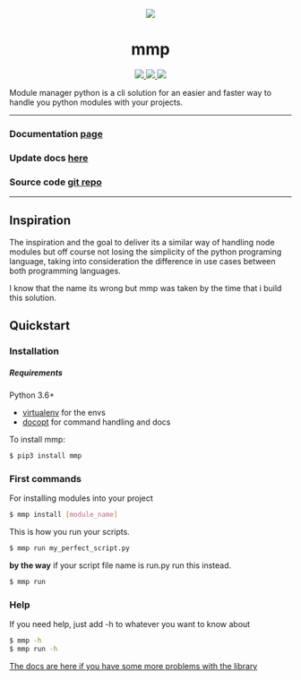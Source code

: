 <p align="center">
  <a href="https://mmp.alfonsocvu.me">
    <img src="https://mmp.alfonsocvu.me/owl.svg">
  </a>
  <p align="center">
    <h1 align="center">mmp</h1>
  </p>
  <p align=center>
    <a href="https://www.python.org/downloads/release/python-3">
      <img src="https://img.shields.io/badge/python-3-blue.svg">
    </a>
    <a href="https://github.com/alfonsocv12/mmp/actions/workflows/python-publish.yml">
      <img src="https://github.com/alfonsocv12/mmp/actions/workflows/python-publish.yml/badge.svg">
    </a>
    <a href="https://pypi.org/project/mmp/">
      <img src="https://img.shields.io/pypi/dm/mmp">
    </a>
  </p>
</p>


Module manager python  is a cli solution for an easier and faster way to handle you python modules
with your projects.

---

### Documentation [page](https://mmp.alfonsocvu.me)
### Update docs [here](https://github.com/alfonsocv12/mmpDocs)
### Source code [git repo](https://github.com/alfonsocv12/mmp)

---

## Inspiration

The inspiration and the goal to deliver its a similar way of handling node modules
but off course not losing the simplicity of the python programing language, taking
into consideration the difference in use cases between both programming languages.

I know that the name its wrong but mmp was taken by the time that i build this
solution.

## Quickstart

### Installation

##### Requirements

Python 3.6+

* [virtualenv](https://virtualenv.pypa.io/en/latest/) for the envs
* [docopt](http://docopt.org/) for command handling and docs

To install mmp:

```bash
$ pip3 install mmp
```

### First commands

For installing modules into your project

```bash
$ mmp install [module_name]
```

This is how you run your scripts.

```bash
$ mmp run my_perfect_script.py
```

**by the way** if your script file name is run.py run this instead.

```bash
$ mmp run
```

### Help

If you need help, just add -h to whatever you want to know about

```bash
$ mmp -h
$ mmp run -h
```

[The docs are here if you have some more problems with the library](https://mmp.alfonsocvu.me/)
